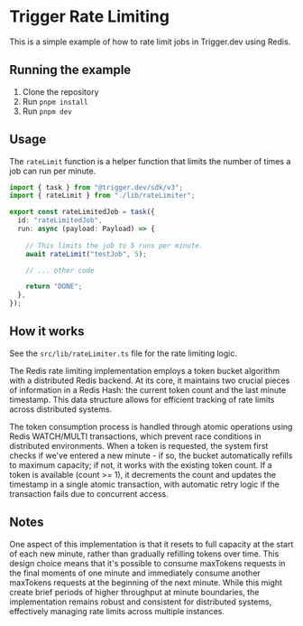 # Trigger Rate Limiting

This is a simple example of how to rate limit jobs in Trigger.dev using Redis.

## Running the example

1. Clone the repository
2. Run `pnpm install`
3. Run `pnpm dev`

## Usage

The `rateLimit` function is a helper function that limits the number of times a job can run per minute.

```ts
import { task } from "@trigger.dev/sdk/v3";
import { rateLimit } from "./lib/rateLimiter";

export const rateLimitedJob = task({
  id: "rateLimitedJob",
  run: async (payload: Payload) => {
  
    // This limits the job to 5 runs per minute.
    await rateLimit("testJob", 5);

    // ... other code

    return "DONE";
  },
});
```

## How it works

See the `src/lib/rateLimiter.ts` file for the rate limiting logic.

The Redis rate limiting implementation employs a token bucket algorithm with a distributed Redis backend. At its core, it maintains two crucial pieces of information in a Redis Hash: the current token count and the last minute timestamp. This data structure allows for efficient tracking of rate limits across distributed systems.

The token consumption process is handled through atomic operations using Redis WATCH/MULTI transactions, which prevent race conditions in distributed environments. When a token is requested, the system first checks if we've entered a new minute - if so, the bucket automatically refills to maximum capacity; if not, it works with the existing token count. If a token is available (count >= 1), it decrements the count and updates the timestamp in a single atomic transaction, with automatic retry logic if the transaction fails due to concurrent access.

## Notes

One aspect of this implementation is that it resets to full capacity at the start of each new minute, rather than gradually refilling tokens over time. This design choice means that it's possible to consume maxTokens requests in the final moments of one minute and immediately consume another maxTokens requests at the beginning of the next minute. While this might create brief periods of higher throughput at minute boundaries, the implementation remains robust and consistent for distributed systems, effectively managing rate limits across multiple instances.

